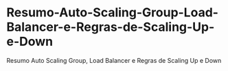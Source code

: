 # Resumo-Auto-Scaling-Group-Load-Balancer-e-Regras-de-Scaling-Up-e-Down
Resumo Auto Scaling Group, Load Balancer e Regras de Scaling Up e Down

